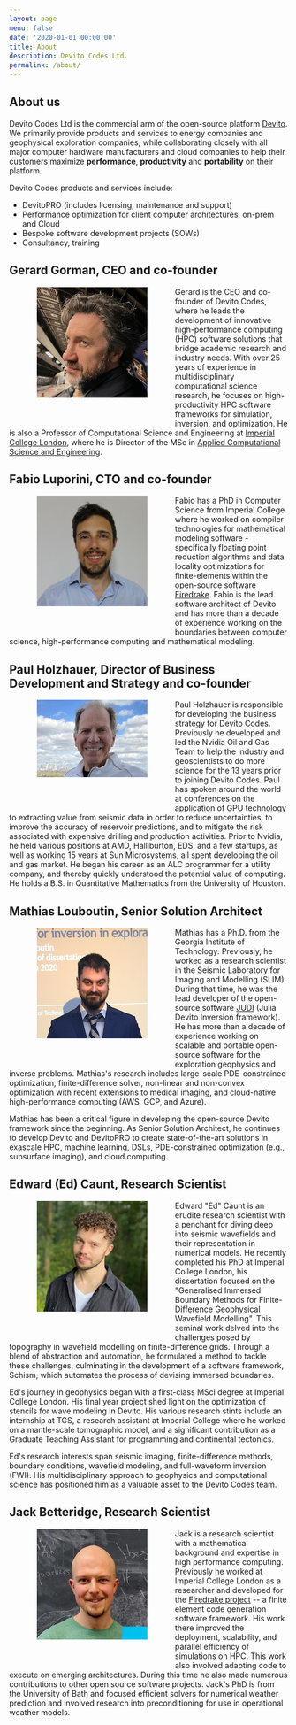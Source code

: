 ```yaml
---
layout: page
menu: false
date: '2020-01-01 00:00:00'
title: About
description: Devito Codes Ltd.
permalink: /about/
---
```


## About us

Devito Codes Ltd is the commercial arm of the open-source platform
[Devito](https://www.devitoproject.org/). We primarily provide products and
services to energy companies and geophysical exploration companies; while
collaborating closely with all major computer hardware manufacturers and cloud
companies to help their customers maximize **performance**, **productivity** and
**portability** on their platform.

Devito Codes products and services include:

* DevitoPRO (includes licensing, maintenance and support)
* Performance optimization for client computer architectures, on-prem and Cloud
* Bespoke software development projects (SOWs)
* Consultancy, training

## Gerard Gorman, CEO and co-founder

<img src="/assets/img/profile_Gerard.jpg" alt="Gerard Gorman" align="left"
style="margin:0px 50px 50px 50px"/>Gerard is the CEO and co-founder of Devito Codes, where he leads the development of innovative high-performance computing (HPC) software solutions that bridge academic research and industry needs. With over 25 years of experience in multidisciplinary computational science research, he focuses on high-productivity HPC software frameworks for simulation, inversion, and optimization. He is also a Professor of Computational Science and Engineering at <a href="https://www.imperial.ac.uk/">Imperial College London</a>, where he is Director of the MSc in <a href="https://www.imperial.ac.uk/study/courses/postgraduate-taught/applied-computational-science/">Applied Computational Science and Engineering</a>.

## Fabio Luporini, CTO and co-founder

<img src="/assets/img/profile_Fabio.jpg" alt="Fabio Luporini" align="left"
style="margin:0px 50px 50px 50px"/>Fabio has a PhD in
Computer Science from Imperial College where he worked on compiler
technologies for mathematical modeling software - specifically floating
point reduction algorithms and data locality optimizations for
finite-elements within the open-source software [Firedrake](https://www.firedrakeproject.org/). Fabio is the lead
software architect of Devito and has more than a decade of experience working on
the boundaries between computer science, high-performance computing and
mathematical modeling.

## Paul Holzhauer, Director of Business Development and Strategy and co-founder

<img src="/assets/img/profile_Paul.jpg" alt="Paul Holzhauer" align="left"
style="margin:0px 50px 50px 50px"/> Paul Holzhauer is responsible for developing
the business strategy for Devito Codes. Previously he developed and led the
Nvidia Oil and Gas Team to help the industry and geoscientists to do more
science for the 13 years prior to joining Devito Codes. Paul has spoken
around the world at conferences on the application of GPU technology to
extracting value from seismic data in order to reduce uncertainties, to improve
the accuracy of reservoir predictions, and to mitigate the risk associated with
expensive drilling and production activities. Prior to Nvidia, he held various
positions at AMD, Halliburton, EDS, and a few startups, as well as working 15
years at Sun Microsystems, all spent developing the oil and gas market. He began
his career as an ALC programmer for a utility company, and thereby quickly
understood the potential value of computing. He holds a B.S. in Quantitative
Mathematics from the University of Houston.

## Mathias Louboutin, Senior Solution Architect

<img src="/assets/img/profile_Mathias.png" alt="Mathias Louboutin" align="left"
style="margin:0px 50px 50px 50px"/> Mathias has a Ph.D. from the Georgia
Institute of Technology. Previously, he worked as a research scientist in the
Seismic Laboratory for Imaging and Modelling (SLIM). During that time, he was
the lead developer of the open-source software
[JUDI](https://slimgroup.github.io/JUDI.jl/dev/) (Julia Devito Inversion
framework). He has more than a decade of experience working on scalable and
portable open-source software for the exploration geophysics and inverse
problems. Mathias's research includes large-scale PDE-constrained optimization,
finite-difference solver, non-linear and non-convex optimization with recent
extensions to medical imaging, and cloud-native high-performance computing (AWS,
GCP, and Azure).

Mathias has been a critical figure in developing the open-source Devito
framework since the beginning. As Senior Solution Architect, he continues to
develop Devito and DevitoPRO to create state-of-the-art solutions in exascale
HPC, machine learning, DSLs, PDE-constrained optimization (e.g., subsurface
imaging), and cloud computing. 

## Edward (Ed) Caunt, Research Scientist

<img src="/assets/img/profile_Edward.jpg" alt="Edward Caunt" align="left"
style="margin:0px 50px 50px 50px"/>Edward "Ed" Caunt is an erudite research
scientist with a penchant for diving deep into seismic wavefields and their
representation in numerical models. He recently completed his PhD at Imperial
College London, his dissertation focused on the "Generalised Immersed Boundary
Methods for Finite-Difference Geophysical Wavefield Modelling". This seminal
work delved into the challenges posed by topography in wavefield modelling on
finite-difference grids. Through a blend of abstraction and automation, he
formulated a method to tackle these challenges, culminating in the development
of a software framework, Schism, which automates the process of devising
immersed boundaries.

Ed's journey in geophysics began with a first-class MSci degree at Imperial
College London. His final year project shed light on the optimization of
stencils for wave modeling in Devito. His various research stints include an
internship at TGS, a research assistant at Imperial College where he worked on a
mantle-scale tomographic model, and a significant contribution as a Graduate
Teaching Assistant for programming and continental tectonics. 

Ed's research interests span seismic imaging, finite-difference methods,
boundary conditions, wavefield modeling, and full-waveform inversion (FWI). His
multidisciplinary approach to geophysics and computational science has
positioned him as a valuable asset to the Devito Codes team.

## Jack Betteridge, Research Scientist

<img src="/assets/img/profile_Jack.jpg" alt="Jack Betteridge" align="left"
style="margin:0px 50px 50px 50px"/>Jack is a research scientist with a
mathematical background and expertise in high performance computing. Previously
he worked at Imperial College London as a researcher and developed for the
[Firedrake project](https://www.firedrakeproject.org/) -- a finite element code
generation software framework. His work there improved the deployment,
scalability, and parallel efficiency of simulations on HPC. This work also
involved adapting code to execute on emerging architectures. During this time he
also made numerous contributions to other open source software projects. Jack's
PhD is from the University of Bath and focused efficient solvers for numerical
weather prediction and involved research into preconditioning for use in
operational weather models.